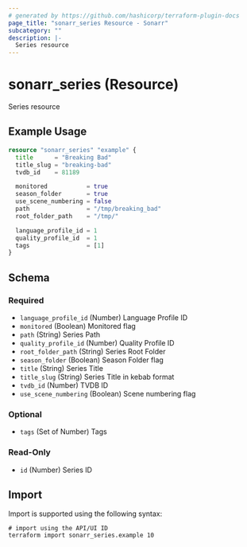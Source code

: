 ```yaml
---
# generated by https://github.com/hashicorp/terraform-plugin-docs
page_title: "sonarr_series Resource - Sonarr"
subcategory: ""
description: |-
  Series resource
---
```


# sonarr_series (Resource)

Series resource

## Example Usage

```terraform
resource "sonarr_series" "example" {
  title      = "Breaking Bad"
  title_slug = "breaking-bad"
  tvdb_id    = 81189

  monitored           = true
  season_folder       = true
  use_scene_numbering = false
  path                = "/tmp/breaking_bad"
  root_folder_path    = "/tmp/"

  language_profile_id = 1
  quality_profile_id  = 1
  tags                = [1]
}
```

<!-- schema generated by tfplugindocs -->
## Schema

### Required

- `language_profile_id` (Number) Language Profile ID
- `monitored` (Boolean) Monitored flag
- `path` (String) Series Path
- `quality_profile_id` (Number) Quality Profile ID
- `root_folder_path` (String) Series Root Folder
- `season_folder` (Boolean) Season Folder flag
- `title` (String) Series Title
- `title_slug` (String) Series Title in kebab format
- `tvdb_id` (Number) TVDB ID
- `use_scene_numbering` (Boolean) Scene numbering flag

### Optional

- `tags` (Set of Number) Tags

### Read-Only

- `id` (Number) Series ID

## Import

Import is supported using the following syntax:

```shell
# import using the API/UI ID
terraform import sonarr_series.example 10
```
